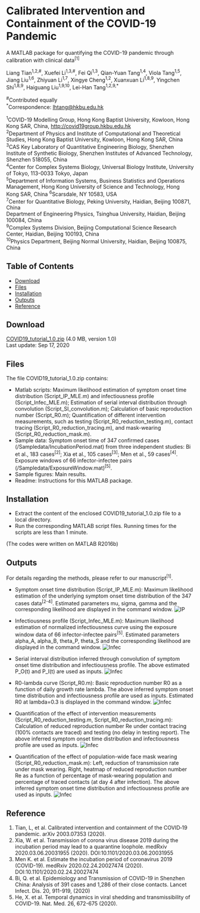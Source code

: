 # Calibrated Intervention and Containment of the COVID-19 Pandemic

A MATLAB package for quantifying the COVID-19 pandemic through calibration with clinical data<sup>[1]</sup>

Liang Tian<sup>1,2,#</sup>, Xuefei Li<sup>1,3,#</sup>, Fei Qi<sup>1,3</sup>, Qian-Yuan Tang<sup>1,4</sup>, Viola Tang<sup>1,5</sup>, Jiang Liu<sup>1,6</sup>, Zhiyuan Li<sup>1,7</sup>, Xingye Cheng<sup>1,2</sup>, Xuanxuan Li<sup>1,8,9</sup>, Yingchen Shi<sup>1,8,9</sup>, Haiguang Liu<sup>1,9,10</sup>, Lei-Han Tang<sup>1,2,9,*</sup>
 
<sup>#</sup>Contributed equally      
<sup>*</sup>Correspondence: lhtang@hkbu.edu.hk
 
<sup>1</sup>COVID-19 Modelling Group, Hong Kong Baptist University, Kowloon, Hong Kong SAR, China, http://covid19group.hkbu.edu.hk  
<sup>2</sup>Department of Physics and Institute of Computational and Theoretical Studies, Hong Kong Baptist University, Kowloon, Hong Kong SAR, China  
<sup>3</sup>CAS Key Laboratory of Quantitative Engineering Biology, Shenzhen Institute of Synthetic Biology, Shenzhen Institutes of Advanced Technology, Shenzhen 518055, China  
<sup>4</sup>Center for Complex Systems Biology, Universal Biology Institute, University of Tokyo, 113-0033 Tokyo, Japan  
<sup>5</sup>Department of Information Systems, Business Statistics and Operations Management, Hong Kong University of Science and Technology, Hong Kong SAR, China
<sup>6</sup>Scarsdale, NY 10583, USA  
<sup>7</sup>Center for Quantitative Biology, Peking University, Haidian, Beijing 100871, China  
<sup></sup>Department of Engineering Physics, Tsinghua University, Haidian, Beijing 100084, China  
<sup>9</sup>Complex Systems Division, Beijing Computational Science Research Center, Haidian, Beijing 100193, China  
<sup>10</sup>Physics Department, Beijing Normal University, Haidian, Beijing 100875, China  

## Table of Contents
- [Download](#Download)
- [Files](#Files)
- [Installation](#Installation)
- [Outputs](#Outputs)
- [Reference](#Reference)

## Download   
<a href="https://github.com/hkbu-covid19group/Calib-covid19/blob/master/COVID19_tutorial_1.0.zip">COVID19_tutorial_1.0.zip</a>  (4.0 MB, version 1.0)  
Last update: Sep 17, 2020

## Files
The file COVID19_tutorial_1.0.zip contains:   
- Matlab scripts: Maximum likelihood estimation of symptom onset time distribution (Script_IP_MLE.m) and infectiousness profile (Script_Infec_MLE.m); Estimation of serial interval distribution through convolution (Script_SI_convolution.m); Calculation of basic reproduction number (Script_R0.m); Quantification of different intervention measurements, such as testing (Script_R0_reduction_testing.m), contact tracing (Script_R0_reduction_tracing.m), and mask-wearing (Script_R0_reduction_mask.m).
- Sample data: Symptom onset time of 347 confirmed cases (/Sampledata/IncubationPeriod.mat) from three independent studies: Bi et al., 183 cases<sup>[2]</sup>; Xia et al., 105 cases<sup>[3]</sup>; Men et al., 59 cases<sup>[4]</sup>. Exposure windows of 66 infector-infectee pairs (/Sampledata/ExposureWindow.mat)<sup>[5]</sup>.
- Sample figures: Main results.
- Readme: Instructions for this MATLAB package.

## Installation
- Extract the content of the enclosed COVID19_tutorial_1.0.zip file to a local directory.
- Run the corresponding MATLAB script files. Running times for the scripts are less than 1 minute.   

(The codes were written on MATLAB R2016b)

## Outputs
For details regarding the methods, please refer to our manuscript<sup>[1]</sup>.
- Symptom onset time distribution (Script_IP_MLE.m): Maximum likelihood estimation of the underlying symptom onset time distribution of the 347 cases data<sup>[2-4]</sup>. Estimated parameters mu, sigma, gamma and the corresponding likelihood are displayed in the command window.
![IP](https://github.com/hkbu-covid19group/Calib-covid19/blob/master/Samplefigures/IP.png)

- Infectiousness profile (Script_Infec_MLE.m): Maximum likelihood estimation of normalized infectiousness curve using the exposure window data of 66 infector-infectee pairs<sup>[5]</sup>. Estimated parameters alpha_A, alpha_B, theta_P, theta_S and the corresponding likelihood are displayed in the command window.
![Infec](https://github.com/hkbu-covid19group/Calib-covid19/blob/master/Samplefigures/Infec.png)

- Serial interval distribution inferred through convolution of symptom onset time distribution and infectiousness profile. The above estimated P_O(t) and P_I(t) are used as inputs.
![Infec](https://github.com/hkbu-covid19group/Calib-covid19/blob/master/Samplefigures/SI_conv.png)

- R0-lambda curve (Script_R0.m): Basic reproduction number R0 as a function of daily growth rate lambda. The above inferred symptom onset time distribution and infectiousness profile are used as inputs. Estimated R0 at lambda=0.3 is displayed in the command window.
![Infec](https://github.com/hkbu-covid19group/Calib-covid19/blob/master/Samplefigures/R0.png)

- Quantification of the effect of intervention measurements (Script_R0_reduction_testing.m, Script_R0_reduction_tracing.m): Calculation of reduced reproduction number Re under contact tracing (100% contacts are traced) and testing (no delay in testing report). The above inferred symptom onset time distribution and infectiousness profile are used as inputs.
![Infec](https://github.com/hkbu-covid19group/Calib-covid19/blob/master/Samplefigures/Intervention.png)

- Quantification of the effect of population-wide face mask wearing (Script_R0_reduction_mask.m): Left, reduction of transmission rate under mask wearing. Right, heatmap of reduced reproduction number Re as a function of percentage of mask-wearing population and percentage of traced contacts (at day 4 after infection). The above inferred symptom onset time distribution and infectiousness profile are used as inputs.
![Infec](https://github.com/hkbu-covid19group/Calib-covid19/blob/master/Samplefigures/mask-tracing.png)

## Reference
1.	Tian, L, et al. Calibrated intervention and containment of the COVID‐19 pandemic. arXiv 2003.07353 (2020).
2.	Xia, W. et al. Transmission of corona virus disease 2019 during the incubation period may lead to a quarantine loophole. medRxiv 2020.03.06.20031955 (2020). DOI:10.1101/2020.03.06.20031955
3.	Men K. et al. Estimate the incubation period of coronavirus 2019 (COVID-19). medRxiv 2020.02.24.20027474 (2020). DOI:10.1101/2020.02.24.20027474
4.	Bi, Q. et al. Epidemiology and Transmission of COVID-19 in Shenzhen China: Analysis of 391 cases and 1,286 of their close contacts. Lancet Infect. Dis. 20, 911-919, (2020)
5.	He, X. et al. Temporal dynamics in viral shedding and transmissibility of COVID-19. Nat. Med. 26, 672-675 (2020). 

